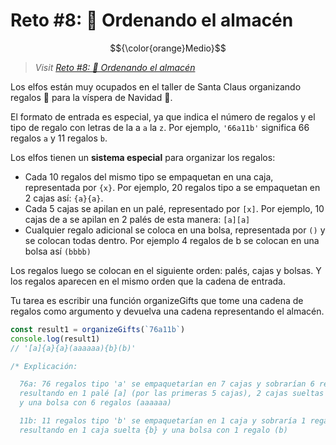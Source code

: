 # Reto #8: 🏬 Ordenando el almacén

$${\color{orange}Medio}$$

> _Visit [Reto #8: 🏬 Ordenando el almacén](https://adventjs.dev/es/challenges/2023/8)_

Los elfos están muy ocupados en el taller de Santa Claus organizando regalos 🎁
para la víspera de Navidad 🎄.

El formato de entrada es especial, ya que indica el número de regalos y el tipo
de regalo con letras de la a `a` la `z`. Por ejemplo, `'66a11b'` significa 66
regalos `a` y 11 regalos `b`.

Los elfos tienen un **sistema especial** para organizar los regalos:

- Cada 10 regalos del mismo tipo se empaquetan en una caja, representada por `{x}`.
  Por ejemplo, 20 regalos tipo a se empaquetan en 2 cajas así: `{a}{a}`.
- Cada 5 cajas se apilan en un palé, representado por `[x]`. Por ejemplo, 10 cajas
  de a se apilan en 2 palés de esta manera: `[a][a]`
- Cualquier regalo adicional se coloca en una bolsa, representada por `()` y se
  colocan todas dentro. Por ejemplo 4 regalos de b se colocan en una bolsa así `(bbbb)`

Los regalos luego se colocan en el siguiente orden: palés, cajas y bolsas. Y los
regalos aparecen en el mismo orden que la cadena de entrada.

Tu tarea es escribir una función organizeGifts que tome una cadena de regalos como
argumento y devuelva una cadena representando el almacén.

```javascript
const result1 = organizeGifts(`76a11b`)
console.log(result1)
// '[a]{a}{a}(aaaaaa){b}(b)'

/* Explicación:

  76a: 76 regalos tipo 'a' se empaquetarían en 7 cajas y sobrarían 6 regalos, 
  resultando en 1 palé [a] (por las primeras 5 cajas), 2 cajas sueltas {a}{a} 
  y una bolsa con 6 regalos (aaaaaa)

  11b: 11 regalos tipo 'b' se empaquetarían en 1 caja y sobraría 1 regalo,
  resultando en 1 caja suelta {b} y una bolsa con 1 regalo (b)
```
